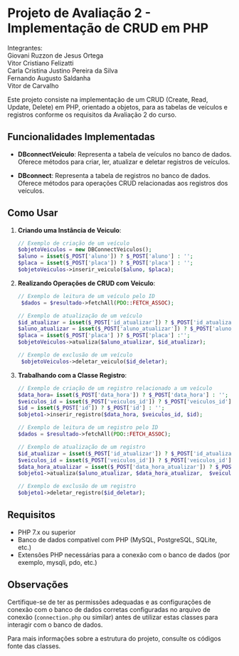 # Projeto de Avaliação 2 - Implementação de CRUD em PHP

Integrantes:
<br>Giovani Ruzzon de Jesus Ortega <br>
Vitor Cristiano Felizatti 
<br>Carla Cristina Justino Pereira da Silva
<br>Fernando Augusto Saldanha
<br>Vitor de Carvalho

Este projeto consiste na implementação de um CRUD (Create, Read, Update, Delete) em PHP, orientado a objetos, para as tabelas de veículos e registros conforme os requisitos da Avaliação 2 do curso.

## Funcionalidades Implementadas

- **DBconnectVeiculo**: Representa a tabela de veículos no banco de dados. Oferece métodos para criar, ler, atualizar e deletar registros de veículos.

- **DBconnect**: Representa a tabela de registros no banco de dados. Oferece métodos para operações CRUD relacionadas aos registros dos veículos.

## Como Usar

1. **Criando uma Instância de Veiculo**:

    ```php
    // Exemplo de criação de um veículo
    $objetoVeiculos = new DBConnectVeiculos();
    $aluno = isset($_POST['aluno']) ? $_POST['aluno'] : '';
    $placa = isset($_POST['placa']) ? $_POST['placa'] : '';
   $objetoVeiculos->inserir_veiculo($aluno, $placa);
    ```

2. **Realizando Operações de CRUD com Veiculo**:

    ```php
    // Exemplo de leitura de um veículo pelo ID
     $dados = $resultado->fetchAll(PDO::FETCH_ASSOC);

    // Exemplo de atualização de um veículo
    $id_atualizar = isset($_POST['id_atualizar']) ? $_POST['id_atualizar'] : '';
    $aluno_atualizar = isset($_POST['aluno_atualizar']) ? $_POST['aluno_atualizar'] : '';
    $placa = isset($_POST['placa'] )? $_POST['placa'] :'';
    $objetoVeiculos->atualiza($aluno_atualizar, $id_atualizar);

    // Exemplo de exclusão de um veículo
     $objetoVeiculos->deletar_veiculo($id_deletar);
    ```

3. **Trabalhando com a Classe Registro**:

    ```php
    // Exemplo de criação de um registro relacionado a um veículo
    $data_hora= isset($_POST['data_hora']) ? $_POST['data_hora'] : '';
    $veiculos_id = isset($_POST['veiculos_id']) ? $_POST['veiculos_id'] : '';
    $id = isset($_POST['id']) ? $_POST['id'] : '';
    $objeto1->inserir_registro($data_hora, $veiculos_id, $id);
    
    // Exemplo de leitura de um registro pelo ID
    $dados = $resultado->fetchAll(PDO::FETCH_ASSOC);

    // Exemplo de atualização de um registro
    $id_atualizar = isset($_POST['id_atualizar']) ? $_POST['id_atualizar'] : '';
    $veiculos_id = isset($_POST['veiculos_id']) ? $_POST['veiculos_id'] : '';
    $data_hora_atualizar = isset($_POST['data_hora_atualizar']) ? $_POST['data_hora_atualizar'] : '';
    $objeto1->atualiza($aluno_atualizar, $data_hora_atualizar,  $veiculos_id );
    
    // Exemplo de exclusão de um registro
   $objeto1->deletar_registro($id_deletar);
    ```

## Requisitos

- PHP 7.x ou superior
- Banco de dados compatível com PHP (MySQL, PostgreSQL, SQLite, etc.)
- Extensões PHP necessárias para a conexão com o banco de dados (por exemplo, mysqli, pdo, etc.)

## Observações

Certifique-se de ter as permissões adequadas e as configurações de conexão com o banco de dados corretas configuradas no arquivo de conexão (`connection.php` ou similar) antes de utilizar estas classes para interagir com o banco de dados.

Para mais informações sobre a estrutura do projeto, consulte os códigos fonte das classes.

